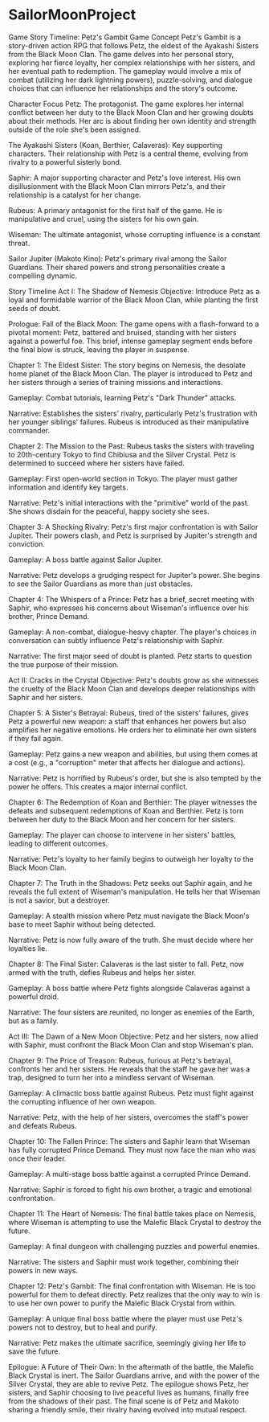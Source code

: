 # SailorMoonProject

Game Story Timeline: Petz's Gambit
Game Concept
Petz's Gambit is a story-driven action RPG that follows Petz, the eldest of the Ayakashi Sisters from the Black Moon Clan. The game delves into her personal story, exploring her fierce loyalty, her complex relationships with her sisters, and her eventual path to redemption. The gameplay would involve a mix of combat (utilizing her dark lightning powers), puzzle-solving, and dialogue choices that can influence her relationships and the story's outcome.

Character Focus
Petz: The protagonist. The game explores her internal conflict between her duty to the Black Moon Clan and her growing doubts about their methods. Her arc is about finding her own identity and strength outside of the role she's been assigned.

The Ayakashi Sisters (Koan, Berthier, Calaveras): Key supporting characters. Their relationship with Petz is a central theme, evolving from rivalry to a powerful sisterly bond.

Saphir: A major supporting character and Petz's love interest. His own disillusionment with the Black Moon Clan mirrors Petz's, and their relationship is a catalyst for her change.

Rubeus: A primary antagonist for the first half of the game. He is manipulative and cruel, using the sisters for his own gain.

Wiseman: The ultimate antagonist, whose corrupting influence is a constant threat.

Sailor Jupiter (Makoto Kino): Petz's primary rival among the Sailor Guardians. Their shared powers and strong personalities create a compelling dynamic.

Story Timeline
Act I: The Shadow of Nemesis
Objective: Introduce Petz as a loyal and formidable warrior of the Black Moon Clan, while planting the first seeds of doubt.

Prologue: Fall of the Black Moon: The game opens with a flash-forward to a pivotal moment: Petz, battered and bruised, standing with her sisters against a powerful foe. This brief, intense gameplay segment ends before the final blow is struck, leaving the player in suspense.

Chapter 1: The Eldest Sister: The story begins on Nemesis, the desolate home planet of the Black Moon Clan. The player is introduced to Petz and her sisters through a series of training missions and interactions.

Gameplay: Combat tutorials, learning Petz's "Dark Thunder" attacks.

Narrative: Establishes the sisters' rivalry, particularly Petz's frustration with her younger siblings' failures. Rubeus is introduced as their manipulative commander.

Chapter 2: The Mission to the Past: Rubeus tasks the sisters with traveling to 20th-century Tokyo to find Chibiusa and the Silver Crystal. Petz is determined to succeed where her sisters have failed.

Gameplay: First open-world section in Tokyo. The player must gather information and identify key targets.

Narrative: Petz's initial interactions with the "primitive" world of the past. She shows disdain for the peaceful, happy society she sees.

Chapter 3: A Shocking Rivalry: Petz's first major confrontation is with Sailor Jupiter. Their powers clash, and Petz is surprised by Jupiter's strength and conviction.

Gameplay: A boss battle against Sailor Jupiter.

Narrative: Petz develops a grudging respect for Jupiter's power. She begins to see the Sailor Guardians as more than just obstacles.

Chapter 4: The Whispers of a Prince: Petz has a brief, secret meeting with Saphir, who expresses his concerns about Wiseman's influence over his brother, Prince Demand.

Gameplay: A non-combat, dialogue-heavy chapter. The player's choices in conversation can subtly influence Petz's relationship with Saphir.

Narrative: The first major seed of doubt is planted. Petz starts to question the true purpose of their mission.

Act II: Cracks in the Crystal
Objective: Petz's doubts grow as she witnesses the cruelty of the Black Moon Clan and develops deeper relationships with Saphir and her sisters.

Chapter 5: A Sister's Betrayal: Rubeus, tired of the sisters' failures, gives Petz a powerful new weapon: a staff that enhances her powers but also amplifies her negative emotions. He orders her to eliminate her own sisters if they fail again.

Gameplay: Petz gains a new weapon and abilities, but using them comes at a cost (e.g., a "corruption" meter that affects her dialogue and actions).

Narrative: Petz is horrified by Rubeus's order, but she is also tempted by the power he offers. This creates a major internal conflict.

Chapter 6: The Redemption of Koan and Berthier: The player witnesses the defeats and subsequent redemptions of Koan and Berthier. Petz is torn between her duty to the Black Moon and her concern for her sisters.

Gameplay: The player can choose to intervene in her sisters' battles, leading to different outcomes.

Narrative: Petz's loyalty to her family begins to outweigh her loyalty to the Black Moon Clan.

Chapter 7: The Truth in the Shadows: Petz seeks out Saphir again, and he reveals the full extent of Wiseman's manipulation. He tells her that Wiseman is not a savior, but a destroyer.

Gameplay: A stealth mission where Petz must navigate the Black Moon's base to meet Saphir without being detected.

Narrative: Petz is now fully aware of the truth. She must decide where her loyalties lie.

Chapter 8: The Final Sister: Calaveras is the last sister to fall. Petz, now armed with the truth, defies Rubeus and helps her sister.

Gameplay: A boss battle where Petz fights alongside Calaveras against a powerful droid.

Narrative: The four sisters are reunited, no longer as enemies of the Earth, but as a family.

Act III: The Dawn of a New Moon
Objective: Petz and her sisters, now allied with Saphir, must confront the Black Moon Clan and stop Wiseman's plan.

Chapter 9: The Price of Treason: Rubeus, furious at Petz's betrayal, confronts her and her sisters. He reveals that the staff he gave her was a trap, designed to turn her into a mindless servant of Wiseman.

Gameplay: A climactic boss battle against Rubeus. Petz must fight against the corrupting influence of her own weapon.

Narrative: Petz, with the help of her sisters, overcomes the staff's power and defeats Rubeus.

Chapter 10: The Fallen Prince: The sisters and Saphir learn that Wiseman has fully corrupted Prince Demand. They must now face the man who was once their leader.

Gameplay: A multi-stage boss battle against a corrupted Prince Demand.

Narrative: Saphir is forced to fight his own brother, a tragic and emotional confrontation.

Chapter 11: The Heart of Nemesis: The final battle takes place on Nemesis, where Wiseman is attempting to use the Malefic Black Crystal to destroy the future.

Gameplay: A final dungeon with challenging puzzles and powerful enemies.

Narrative: The sisters and Saphir must work together, combining their powers in new ways.

Chapter 12: Petz's Gambit: The final confrontation with Wiseman. He is too powerful for them to defeat directly. Petz realizes that the only way to win is to use her own power to purify the Malefic Black Crystal from within.

Gameplay: A unique final boss battle where the player must use Petz's powers not to destroy, but to heal and purify.

Narrative: Petz makes the ultimate sacrifice, seemingly giving her life to save the future.

Epilogue: A Future of Their Own: In the aftermath of the battle, the Malefic Black Crystal is inert. The Sailor Guardians arrive, and with the power of the Silver Crystal, they are able to revive Petz. The epilogue shows Petz, her sisters, and Saphir choosing to live peaceful lives as humans, finally free from the shadows of their past. The final scene is of Petz and Makoto sharing a friendly smile, their rivalry having evolved into mutual respect.

